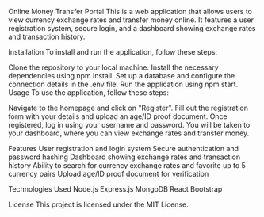 Online Money Transfer Portal
This is a web application that allows users to view currency exchange rates and transfer money online. It features a user registration system, secure login, and a dashboard showing exchange rates and transaction history.

Installation
To install and run the application, follow these steps:

Clone the repository to your local machine.
Install the necessary dependencies using npm install.
Set up a database and configure the connection details in the .env file.
Run the application using npm start.
Usage
To use the application, follow these steps:

Navigate to the homepage and click on "Register".
Fill out the registration form with your details and upload an age/ID proof document.
Once registered, log in using your username and password.
You will be taken to your dashboard, where you can view exchange rates and transfer money.

Features
User registration and login system
Secure authentication and password hashing
Dashboard showing exchange rates and transaction history
Ability to search for currency exchange rates and favorite up to 5 currency pairs
Upload age/ID proof document for verification

Technologies Used
Node.js
Express.js
MongoDB
React
Bootstrap

License
This project is licensed under the MIT License.
